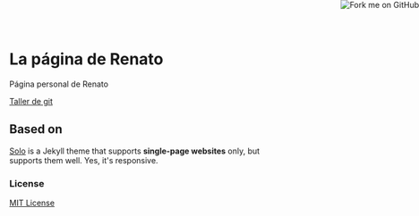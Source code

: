 # La página de Renato

Página personal de Renato

[Taller de git](http://renatolrr.github.io/taller_git/)


## Based on

[Solo](http://chibicode.github.io/solo) is a Jekyll theme that supports **single-page websites** only, but supports them well. Yes, it's responsive.

### License

[MIT License](http://chibicode.mit-license.org/)

<a href="https://github.com/chibicode/solo"><img style="position: absolute; top: 0; right: 0; border: 0;" src="https://s3.amazonaws.com/github/ribbons/forkme_right_darkblue_121621.png" alt="Fork me on GitHub"></a>
